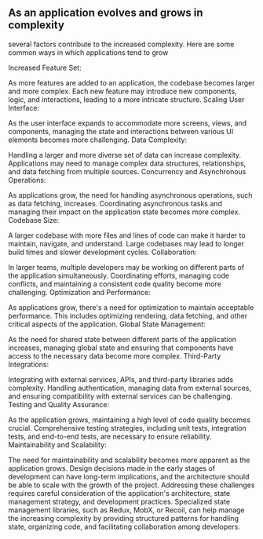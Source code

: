 ## As an application evolves and grows in complexity
several factors contribute to the increased complexity. Here are some common ways in which applications tend to grow

Increased Feature Set:

As more features are added to an application, the codebase becomes larger and more complex. Each new feature may introduce new components, logic, and interactions, leading to a more intricate structure.
Scaling User Interface:

As the user interface expands to accommodate more screens, views, and components, managing the state and interactions between various UI elements becomes more challenging.
Data Complexity:

Handling a larger and more diverse set of data can increase complexity. Applications may need to manage complex data structures, relationships, and data fetching from multiple sources.
Concurrency and Asynchronous Operations:

As applications grow, the need for handling asynchronous operations, such as data fetching, increases. Coordinating asynchronous tasks and managing their impact on the application state becomes more complex.
Codebase Size:

A larger codebase with more files and lines of code can make it harder to maintain, navigate, and understand. Large codebases may lead to longer build times and slower development cycles.
Collaboration:

In larger teams, multiple developers may be working on different parts of the application simultaneously. Coordinating efforts, managing code conflicts, and maintaining a consistent code quality become more challenging.
Optimization and Performance:

As applications grow, there's a need for optimization to maintain acceptable performance. This includes optimizing rendering, data fetching, and other critical aspects of the application.
Global State Management:

As the need for shared state between different parts of the application increases, managing global state and ensuring that components have access to the necessary data become more complex.
Third-Party Integrations:

Integrating with external services, APIs, and third-party libraries adds complexity. Handling authentication, managing data from external sources, and ensuring compatibility with external services can be challenging.
Testing and Quality Assurance:

As the application grows, maintaining a high level of code quality becomes crucial. Comprehensive testing strategies, including unit tests, integration tests, and end-to-end tests, are necessary to ensure reliability.
Maintainability and Scalability:

The need for maintainability and scalability becomes more apparent as the application grows. Design decisions made in the early stages of development can have long-term implications, and the architecture should be able to scale with the growth of the project.
Addressing these challenges requires careful consideration of the application's architecture, state management strategy, and development practices. Specialized state management libraries, such as Redux, MobX, or Recoil, can help manage the increasing complexity by providing structured patterns for handling state, organizing code, and facilitating collaboration among developers.
